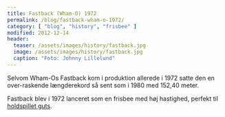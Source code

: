 ```yaml
---
title: Fastback (Wham-O) 1972
permalink: /blog/fastback-wham-o-1972/
category: [ "blog", "history", "frisbee" ]
modified: 2012-12-14
header:
  teaser: /assets/images/history/fastback.jpg
  image: /assets/images/history/fastback.jpg
  caption: "Foto: Johnny Lillelund"
---
```


Selvom Wham-Os Fastback kom i produktion allerede i 1972 satte den en over-raskende længderekord så sent som i 1980 med 152,40 meter.

Fastback blev i 1972 lanceret som en frisbee med høj hastighed, perfekt til [holdspillet guts](/guts/).